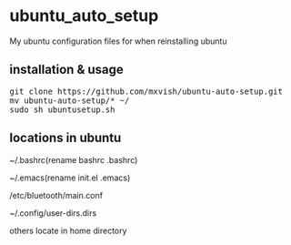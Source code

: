 # ubuntu_auto_setup

My ubuntu configuration files for when reinstalling ubuntu

## installation & usage
<pre>
git clone https://github.com/mxvish/ubuntu-auto-setup.git
mv ubuntu-auto-setup/* ~/
sudo sh ubuntusetup.sh
</pre>

## locations in ubuntu

~/.bashrc(rename bashrc .bashrc)

~/.emacs(rename init.el .emacs)

/etc/bluetooth/main.conf

~/.config/user-dirs.dirs

others locate in home directory
